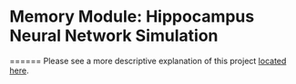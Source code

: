 # Memory Module: Hippocampus Neural Network Simulation
======
Please see a more descriptive explanation of this project [located here](http://nbviewer.ipython.org/github/nmsutton/MemoryModule/blob/master/MemoryModule.ipynb).
